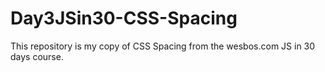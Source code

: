 # Day3JSin30-CSS-Spacing
This repository is my copy of CSS Spacing from the wesbos.com JS in 30 days course.
